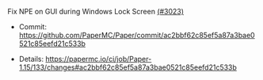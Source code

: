 Fix NPE on GUI during Windows Lock Screen [(#3023)](https://github.com/PaperMC/Paper/pull/3023)

* Commit: https://github.com/PaperMC/Paper/commit/ac2bbf62c85ef5a87a3bae0521c85eefd21c533b

* Details: https://papermc.io/ci/job/Paper-1.15/133/changes#ac2bbf62c85ef5a87a3bae0521c85eefd21c533b